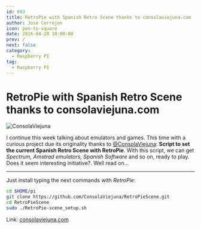 ```yaml
---
id: 693
title: RetroPie with Spanish Retro Scene thanks to consolaviejuna.com
author: Jose Cerrejon
icon: pen-to-square
date: 2016-04-20 10:00:00
prev: /
next: false
category:
  - Raspberry PI
tag:
  - Raspberry PI
---
```


# RetroPie with Spanish Retro Scene thanks to consolaviejuna.com

![ConsolaViejuna](/images/2016/04/consolaviejuna.png)

I continue this week talking about emulators and games. This time with a curious project due its originality thanks to [@ConsolaViejuna](https://twitter.com/ConsolaViejuna/): **Script to set the current Spanish Retro Scene with RetroPie**. With this script, we can get *Spectrum, Amstrad emulators, Spanish Software* and so on, ready to play. Does it seem interesting initiative?. Well read on...

- - -
Just install typing the next commands with *RetroPie*:

```bash
cd $HOME/pi
git clone https://github.com/ConsolaViejuna/RetroPieScene.git
cd RetroPieScene
sudo ./RetroPie-scene_setup.sh
```

Link: [consolaviejuna.com](http://www.consolaviejuna.com/)